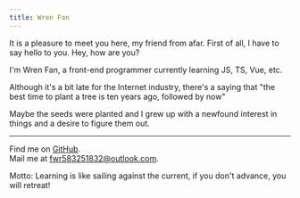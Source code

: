 ```yaml
---
title: Wren Fan
---
```


It is a pleasure to meet you here, my friend from afar. First of all, I have to say hello to you. Hey, how are you?

I'm Wren Fan, a front-end programmer currently learning JS, TS, Vue, etc.

Although it's a bit late for the Internet industry, there's a saying that "the best time to plant a tree is ten years ago, followed by now"

Maybe the seeds were planted and I grew up with a newfound interest in things and a desire to figure them out.

***

Find me on [GitHub](https://github.com/fwr220807).<br>
Mail me at [fwr583251832@outlook.com](mailto:fwr583251832@outlook.com).<br>

Motto: Learning is like sailing against the current, if you don't advance, you will retreat!
